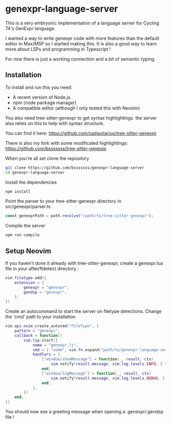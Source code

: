 # genexpr-language-server

This is a very embryonic implementation of a language server for Cycling 74's
GenExpr language.

I wanted a way to write genexpr code with more features than the default editor
in Max/MSP so I started making this.
It is also a good way to learn more about LSPs and programming in Typescript !

For now there is just a working connection and a bit of semantic typing.

## Installation 

To install and run this you need:

- A recent version of Node.js.
- npm (node package manager)
- A compatible editor (although I only tested this with Neovim)

You also need tree-sitter-genexpr to get syntax highlightings.
the server also relies on this to help with syntax structure.

You can find it here: 
https://github.com/sadguitarius/tree-sitter-genexpr

There is also my fork with some modificated highlightings: 
https://github.com/bsssssss/tree-sitter-genexpr

When you're all set clone the repository

```bash
git clone https://github.com/bsssssss/genexpr-language-server
cd genexpr-language-server
```

Install the dependencies 

```bash
npm install
```

Point the parser to your tree-sitter-genexpr directory in src/genexpr/parser.ts

```typescript
const genexprPath = path.resolve("/path/to/tree-sitter-genexpr");
```

Compile the server

```bash
npm run compile
```

## Setup Neovim

If you haven't done it already with tree-sitter-genexpr, create a genexpr.lua
file in your after/ftdetect directory :

```lua
vim.filetype.add({
	extension = {
		genexpr = "genexpr",
		gendsp = "genexpr",
	},
})
```

Create an autocommand to start the server on filetype detections.
Change the 'cmd' path to your installation

```lua
vim.api.nvim_create_autocmd("FileType", {
	pattern = "genexpr",
	callback = function()
		vim.lsp.start({
			name = "genexpr_ls",
			cmd = { "node", vim.fn.expand("path/to/genexpr-language-server/out/server/server.js"), "--stdio" },
			handlers = {
				["window/showMessage"] = function(_, result, ctx)
					vim.notify(result.message, vim.log.levels.INFO, { title = "GenExpr LSP" })
				end,
				["window/logMessage"] = function(_, result, ctx)
					vim.notify(result.message, vim.log.levels.DEBUG, { title = "GenExpr LSP Log" })
				end,
			},
		})
	end,
})
```

You should now see a greeting message when opening a .genexpr/.gendsp file !
